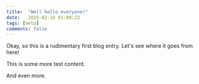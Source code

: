 ```yaml
---
title:  "Well hello everyone!"
date:   2015-02-16 01:08:23
tags: [meta]
comments: false
---
```


Okay, so this is a rudimentary first blog entry. Let's see where it goes from here!

This is some more test content.

And even more.
